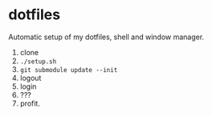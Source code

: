 # dotfiles

Automatic setup of my dotfiles, shell and window manager.

1. clone
2. `./setup.sh`
3. `git submodule update --init`
4. logout
5. login
6. ???
7. profit.

